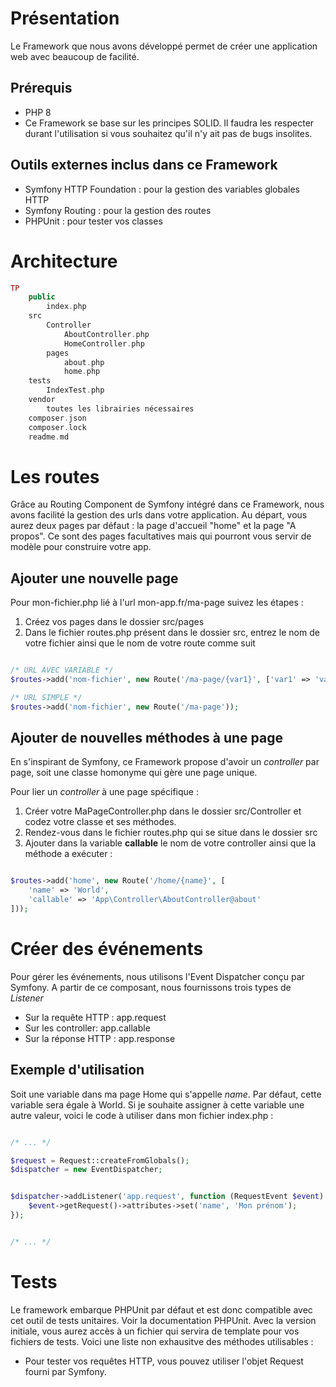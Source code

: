 # Présentation
Le Framework que nous avons développé permet de créer une application web avec beaucoup de facilité.

## Prérequis
- PHP 8
- Ce Framework se base sur les principes SOLID. Il faudra les respecter durant l'utilisation si vous souhaitez qu'il n'y ait pas de bugs insolites.

## Outils externes inclus dans ce Framework
- Symfony HTTP Foundation : pour la gestion des variables globales HTTP
- Symfony Routing : pour la gestion des routes
- PHPUnit : pour tester vos classes

# Architecture
```php
TP
    public
        index.php
    src
        Controller
            AboutController.php
            HomeController.php
        pages
            about.php
            home.php
    tests
        IndexTest.php
    vendor
        toutes les librairies nécessaires
    composer.json
    composer.lock
    readme.md
```

# Les routes
Grâce au Routing Component de Symfony intégré dans ce Framework, nous avons facilité la gestion des urls dans votre application. Au départ, vous aurez deux pages par défaut : la page d'accueil "home" et la page "A propos". Ce sont des pages facultatives mais qui pourront vous servir de modèle pour construire votre app.

## Ajouter une nouvelle page
Pour mon-fichier.php lié à l'url mon-app.fr/ma-page suivez les étapes : 
1. Créez vos pages dans le dossier src/pages
2. Dans le fichier routes.php présent dans le dossier src, entrez le nom de votre fichier ainsi que le nom de votre route comme suit 

```php

/* URL AVEC VARIABLE */
$routes->add('nom-fichier', new Route('/ma-page/{var1}', ['var1' => 'valeur par défaut']));

/* URL SIMPLE */
$routes->add('nom-fichier', new Route('/ma-page'));


```

## Ajouter de nouvelles méthodes à une page 
En s'inspirant de Symfony, ce Framework propose d'avoir un *controller* par page, soit une classe homonyme qui gère une page unique.

Pour lier un *controller* à une page spécifique :
1. Créer votre MaPageController.php dans le dossier src/Controller et codez votre classe et ses méthodes.
2. Rendez-vous dans le fichier routes.php qui se situe dans le dossier src
3. Ajouter dans la variable **callable** le nom de votre controller ainsi que la méthode a exécuter :

```php

$routes->add('home', new Route('/home/{name}', [
    'name' => 'World',
    'callable' => 'App\Controller\AboutController@about'
]));

```
# Créer des événements
Pour gérer les événements, nous utilisons l'Event Dispatcher conçu par Symfony. A partir de ce composant, nous fournissons trois types de *Listener*
- Sur la requête HTTP : app.request
- Sur les controller: app.callable
- Sur la réponse HTTP : app.response

## Exemple d'utilisation
Soit une variable dans ma page Home qui s'appelle *name*. Par défaut, cette variable sera égale à World. Si je souhaite assigner à cette variable une autre valeur, voici le code à utiliser dans mon fichier index.php :
```php

/* ... */

$request = Request::createFromGlobals();
$dispatcher = new EventDispatcher;


$dispatcher->addListener('app.request', function (RequestEvent $event) {
    $event->getRequest()->attributes->set('name', 'Mon prénom');
});


/* ... */

```

# Tests
Le framework embarque PHPUnit par défaut et est donc compatible avec cet outil de tests unitaires. Voir la documentation PHPUnit. Avec la version initiale, vous aurez accès à un fichier qui servira de template pour vos fichiers de tests. Voici une liste non exhausitve des méthodes utilisables :
- Pour tester vos requêtes HTTP, vous pouvez utiliser l'objet Request fourni par Symfony. 